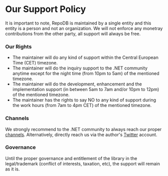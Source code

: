 # Our Support Policy

It is important to note, RepoDB is maintained by a single entity and this entity is a person and not an organization. We will not enforce any monetray contributions from the other party, all support will always be free.

### Our Rights

- The maintainer will do any kind of support within the Central European Time (CET) timezone.
- The maintainer will do the inquiry support to the .NET community anytime except for the night time (from 10pm to 5am) of the mentioned timezone.
- The maintainer will do the development, enhancement and the implementation support (in between 5am to 7am and/or 10pm to 12pm) of the mentioned timezone.
- The maintainer has the rights to say NO to any kind of support during the work hours (from 7am to 4pm CET) of the mentioned timezone.

### Channels

We strongly recommend to the .NET community to always reach our proper [channels](https://github.com/mikependon/RepoDB#engagements). Alternatively, directly reach us via the author's [Twitter](https://twitter.com/mike_pendon) account.

### Governance

Until the proper governance and entitlement of the library in the legal/trademark (conflict of interests, taxation, etc), the support will remain as it is.
